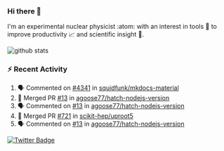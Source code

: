 ### Hi there 👋 

I'm an experimental nuclear physicist :atom: with an interest in tools :wrench: to improve productivity :chart_with_upwards_trend: and scientific insight :telescope:.

![github stats](https://github-readme-stats.vercel.app/api?username=agoose77&show_icons=true&hide_rank=true&hide_title=true&bg_color=30,e76445,904e95&text_color=efe3ec&icon_color=efe3ec)
<!--
**agoose77/agoose77** is a ✨ _special_ ✨ repository because its `README.md` (this file) appears on your GitHub profile.

Here are some ideas to get you started:

- 🔭 I’m currently working on ...
- 🌱 I’m currently learning ...
- 👯 I’m looking to collaborate on ...
- 🤔 I’m looking for help with ...
- 💬 Ask me about ...
- 📫 How to reach me: ...
- 😄 Pronouns: ...
- ⚡ Fun fact: ...
-->

### :zap: Recent Activity
<!--START_SECTION:activity-->
1. 🗣 Commented on [#4341](https://github.com/squidfunk/mkdocs-material/issues/4341) in [squidfunk/mkdocs-material](https://github.com/squidfunk/mkdocs-material)
2. 🎉 Merged PR [#13](https://github.com/agoose77/hatch-nodejs-version/pull/13) in [agoose77/hatch-nodejs-version](https://github.com/agoose77/hatch-nodejs-version)
3. 🗣 Commented on [#13](https://github.com/agoose77/hatch-nodejs-version/issues/13) in [agoose77/hatch-nodejs-version](https://github.com/agoose77/hatch-nodejs-version)
4. 🎉 Merged PR [#721](https://github.com/scikit-hep/uproot5/pull/721) in [scikit-hep/uproot5](https://github.com/scikit-hep/uproot5)
5. 🗣 Commented on [#13](https://github.com/agoose77/hatch-nodejs-version/issues/13) in [agoose77/hatch-nodejs-version](https://github.com/agoose77/hatch-nodejs-version)
<!--END_SECTION:activity-->


[![Twitter Badge](https://img.shields.io/twitter/follow/agoose77?style=flat-square&logo=Twitter&logoColor=white&color=cornflowerblue)](https://twitter.com/agoose77)
